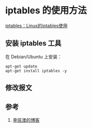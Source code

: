 <!-- toc -->
# iptables 的使用方法

[iptables：Linux的iptables使用][2]

## 安装 iptables 工具

在 Debian/Ubuntu 上安装：

```
apt-get update
apt-get install iptables -y
```

## 修改报文



## 参考

1. [李佶澳的博客][1]

[1]: https://www.lijiaocn.com "李佶澳的博客"
[2]: https://www.lijiaocn.com/%E6%8A%80%E5%B7%A7/2014/04/16/linux-net-iptables.html  "iptables：Linux的iptables使用"
